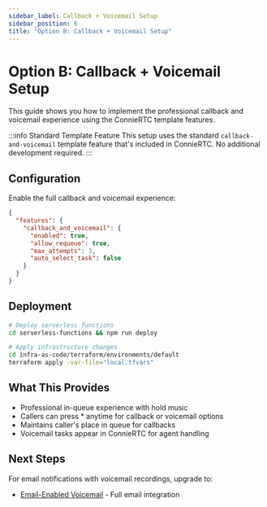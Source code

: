 ```yaml
---
sidebar_label: Callback + Voicemail Setup  
sidebar_position: 6
title: "Option B: Callback + Voicemail Setup"
---
```


# Option B: Callback + Voicemail Setup

This guide shows you how to implement the professional callback and voicemail experience using the ConnieRTC template features.

:::info Standard Template Feature
This setup uses the standard `callback-and-voicemail` template feature that's included in ConnieRTC. No additional development required.
:::

## Configuration

Enable the full callback and voicemail experience:

```json
{
  "features": {
    "callback_and_voicemail": {
      "enabled": true,
      "allow_requeue": true,
      "max_attempts": 3,
      "auto_select_task": false
    }
  }
}
```

## Deployment

```bash
# Deploy serverless functions
cd serverless-functions && npm run deploy

# Apply infrastructure changes  
cd infra-as-code/terraform/environments/default
terraform apply -var-file="local.tfvars"
```

## What This Provides

- Professional in-queue experience with hold music
- Callers can press * anytime for callback or voicemail options
- Maintains caller's place in queue for callbacks
- Voicemail tasks appear in ConnieRTC for agent handling

## Next Steps

For email notifications with voicemail recordings, upgrade to:
- [Email-Enabled Voicemail](./email-providers/mailgun-setup) - Full email integration